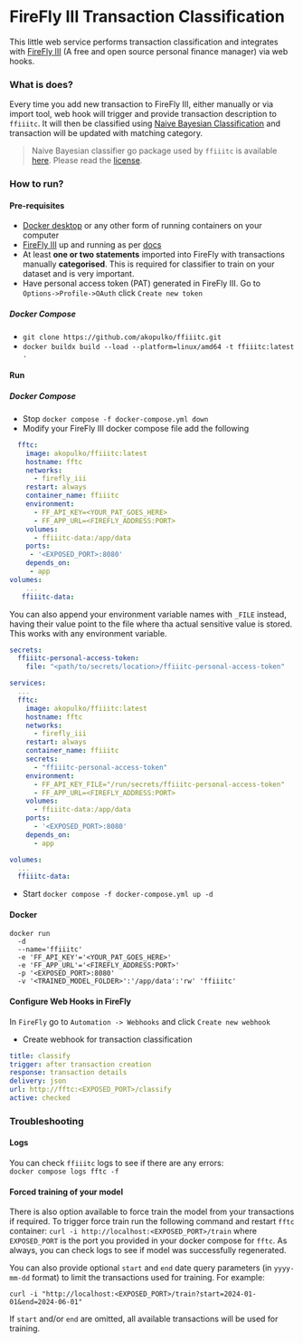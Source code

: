 # FireFly III Transaction Classification

This little web service performs transaction classification and integrates with [FireFly III](https://github.com/firefly-iii/firefly-iii) (A free and open source personal finance manager) via web hooks.

### What is does?

Every time you add new transaction to FireFly III, either manually or via import tool, web hook will trigger and provide transaction description to `ffiiitc`. It will then be classified using [Naive Bayesian Classification](https://en.wikipedia.org/wiki/Naive_Bayes_classifier) and transaction will be updated with matching category.

> Naive Bayesian classifier go package used by `ffiiitc` is available [here](https://github.com/navossoc/bayesian). Please read the [license](https://github.com/navossoc/bayesian/blob/master/LICENSE).

### How to run?

#### Pre-requisites

- [Docker desktop](https://www.docker.com/products/docker-desktop/) or any other form of running containers on your computer
- [FireFly III](https://github.com/firefly-iii/firefly-iii) up and running as per [docs](https://docs.firefly-iii.org/firefly-iii/installation/docker/?mtm_campaign=docu-internal&mtm_kwd=docker)
- At least **one or two statements** imported into FireFly with transactions manually **categorised**. This is required for classifier to train on your dataset and is very important.
- Have personal access token (PAT) generated in FireFly III. Go to `Options->Profile->OAuth` click `Create new token`

##### Docker Compose

- `git clone https://github.com/akopulko/ffiiitc.git`
- `docker buildx build --load --platform=linux/amd64 -t ffiiitc:latest .`

#### Run

##### Docker Compose

- Stop `docker compose -f docker-compose.yml down`
- Modify your FireFly III docker compose file add the following

```yaml
  fftc:
    image: akopulko/ffiiitc:latest
    hostname: fftc
    networks:
      - firefly_iii
    restart: always
    container_name: ffiiitc
    environment:
      - FF_API_KEY=<YOUR_PAT_GOES_HERE>
      - FF_APP_URL=<FIREFLY_ADDRESS:PORT>
    volumes:
      - ffiiitc-data:/app/data
    ports:
     - '<EXPOSED_PORT>:8080'
    depends_on:
     - app
volumes:
    ...
   ffiiitc-data:
```

You can also append your environment variable names with `_FILE` instead, having their value point to the file where tha actual sensitive value is stored. This works with any environment variable.

```yaml
secrets:
  ffiiitc-personal-access-token:
    file: "<path/to/secrets/location>/ffiiitc-personal-access-token"

services:
  ...
  fftc:
    image: akopulko/ffiiitc:latest
    hostname: fftc
    networks:
      - firefly_iii
    restart: always
    container_name: ffiiitc
    secrets:
      - "ffiiitc-personal-access-token"
    environment:
      - FF_API_KEY_FILE="/run/secrets/ffiiitc-personal-access-token"
      - FF_APP_URL=<FIREFLY_ADDRESS:PORT>
    volumes:
      - ffiiitc-data:/app/data
    ports:
      - '<EXPOSED_PORT>:8080'
    depends_on:
      - app

volumes:
  ...
  ffiiitc-data:
```

- Start `docker compose -f docker-compose.yml up -d`

#### Docker

```
docker run
  -d
  --name='ffiiitc'
  -e 'FF_API_KEY'='<YOUR_PAT_GOES_HERE>'
  -e 'FF_APP_URL'='<FIREFLY_ADDRESS:PORT>'
  -p '<EXPOSED_PORT>:8080'
  -v '<TRAINED_MODEL_FOLDER>':'/app/data':'rw' 'ffiiitc'
```

#### Configure Web Hooks in FireFly

In `FireFly` go to `Automation -> Webhooks` and click `Create new webhook`

- Create webhook for transaction classification

```yaml
title: classify
trigger: after transaction creation
response: transaction details
delivery: json
url: http://fftc:<EXPOSED_PORT>/classify
active: checked
```

### Troubleshooting

#### Logs
You can check `ffiiitc` logs to see if there are any errors:<br> `docker compose logs fftc -f`

#### Forced training of your model
There is also option available to force train the model from your transactions if required. 
To trigger force train run the following command and restart `fftc` container:
`curl -i http://localhost:<EXPOSED_PORT>/train` where `EXPOSED_PORT` is the port you provided in your docker compose for `fftc`. 
As always, you can check logs to see if model was successfully regenerated.

You can also provide optional `start` and `end` date query parameters (in `yyyy-mm-dd` format) to limit the transactions used for training. For example:

```
curl -i "http://localhost:<EXPOSED_PORT>/train?start=2024-01-01&end=2024-06-01"
```

If `start` and/or `end` are omitted, all available transactions will be used for training.
